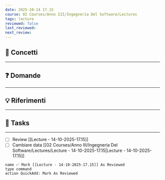 ```yaml
---
date: 2025-10-14 17.15
course: 02 Courses/Anno III/Ingegneria Del Software/Lectures
tags: lecture
reviewed: false
last_reviewed:
next_review:
---
```

## 🧠 Concetti
---

## ❓ Domande
---

## 💡 Riferimenti
---

## 🧩 Tasks
---
+ [ ] Review [[Lecture - 14-10-2025-17.15]]
+ [ ] Cambiare data [[02 Courses/Anno III/Ingegneria Del Software/Lectures/Lecture - 14-10-2025-17.15|Lecture - 14-10-2025-17.15]]

```button 
name ✅ Mark [[Lecture - 14-10-2025-17.15]] As Reviewed 
type command 
action QuickAdd: Mark As Reviewed
```
